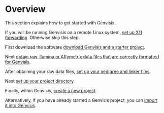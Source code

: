# Overview

This section explains how to get started with Genvisis. 

If you will be running Genvisis on a remote Linux system, [set up X11 forwarding](set-up-x11-forwarding.md). Otherwise skip this step.

First download the software [download Genvisis and a starter project](https://genvisis.org/#/download). 

Next [obtain raw Illumina or Affymetrix data files that are correctly formatted for Genvisis](find-required-raw-data-files.md). 

After obtaining your raw data files, [set up your pedigree and linker files](set-up-pedigree-and-linker.md).

Next [set up your project directory](set-up-required-files-for-a-new-genvisis-project.md). 

Finally, within Genvisis, [create a new project](create-a-new-project.md).

Alternatively, if you have already started a Genvisis project, you can [import it into Genvisis](import-an-existing-project-into-genvisis.md).
